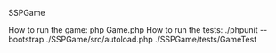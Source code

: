 SSPGame


How to run the game: php Game.php
How to run the tests: ./phpunit --bootstrap ./SSPGame/src/autoload.php ./SSPGame/tests/GameTest
